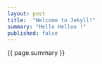 ```yaml
---
layout: post
title:  "Welcome to Jekyll!"
summary: "Hello Helloo !"
published: false
---
```


{{ page.summary }}